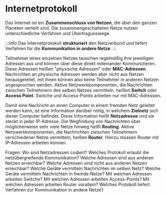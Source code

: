 # Internetprotokoll

Das Internet ist ein **Zusammenschluss von Netzen**, die über den ganzen Planeten verteilt sind. Die zusammengeschalteten Netze nutzen unterschiedliche Verfahren und Übertragunswege.

:::info
Das Internetprotokoll **strukturiert** den Netzverbund und liefert Verfahren für die **Kommunikation in andere Netze**.
:::

Teilnehmer eines einzelnen Netzes tauschen regelmäßig ihre jeweiligen Adressen aus und können über diese direkt miteinander Kommunizieren. Diese Adressen heißen "physische Adressen" oder **MAC-Adressen**. Nachrichten an physische Adressen werden aber nicht aus Netzen herausgeleitet, mit ihnen können also keine Teilnehmer in anderen Netzen angesprochen werden. Aktive Netzwerkkomponenten, die Nachrichten zwischen Teilnehmern des selben Netzes vermitteln, heißen **Switch** oder **Access Point**. Switche und Access-Points arbeiten nur mit MAC-Adressen.

Damit eine Nachricht an einen Computer in einem fremden Netz geleitet werden kann, ist eine Information darüber nötig, in welchem **Zielnetz** sich dieser Computer befindet. Diese Information heißt **Netzadresse** und sie steckt in jeder IP-Adresse. Die Wegfindung von Nachrichten über möglicherweise sehr viele Netze hinweg heißt **Routing**. Aktive Netzwerkkomponenten, die Nachrichten zwischen Teilnehmern verschiedener Netze vermitteln, heißen **Router**. Hierzu müssen Router mit IP-Adressen arbeiten können. 




Fragen: 
Wo sind Netzadressen codiert?
Welches Protokoll erlaubt die netzübergreifende Kommunikation?
Welche Adressen sind aus anderen Netzen erreichbar?
Welche Adressen sind nicht aus anderen Netzen erreichbar?
Welche Geräte vermitteln Nachrichten im selben Netz?
Welche Geräte vermitteln Nachrichten in fremde Netze?
Mit welchen Adressen arbeiten Switche?
Mit welchen Adressen arbeiten Access-Points?
Mit welchen Adressen arbeiten Router vorallem?
Welches Protokoll liefert Verfahren zur Kommunikation in andere Netze?
